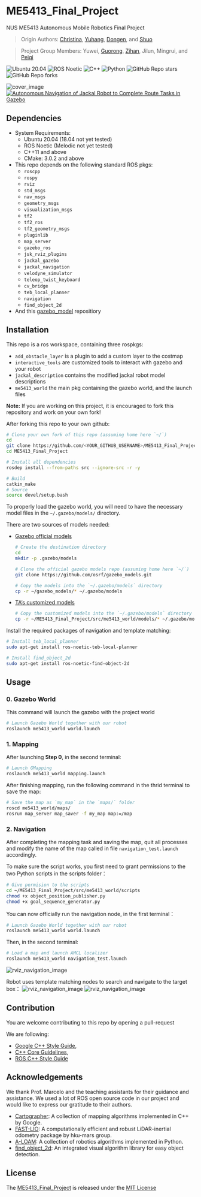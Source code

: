 # ME5413_Final_Project

NUS ME5413 Autonomous Mobile Robotics Final Project
> Origin Authors: [Christina](https://github.com/ldaowen), [Yuhang](https://github.com/yuhang1008), [Dongen](https://github.com/nuslde), and [Shuo](https://github.com/SS47816)

> Project Group Members: Yuwei, [Guorong](https://github.com/z492x), [Zihan](https://github.com/Zhouzihan13), Jilun, Mingrui, and [Peiqi](https://github.com/peiqizhao)

![Ubuntu 20.04](https://img.shields.io/badge/OS-Ubuntu_20.04-informational?style=flat&logo=ubuntu&logoColor=white&color=2bbc8a)
![ROS Noetic](https://img.shields.io/badge/Tools-ROS_Noetic-informational?style=flat&logo=ROS&logoColor=white&color=2bbc8a)
![C++](https://img.shields.io/badge/Code-C++-informational?style=flat&logo=c%2B%2B&logoColor=white&color=2bbc8a)
![Python](https://img.shields.io/badge/Code-Python-informational?style=flat&logo=Python&logoColor=white&color=2bbc8a)
![GitHub Repo stars](https://img.shields.io/github/stars/NUS-Advanced-Robotics-Centre/ME5413_Final_Project?color=FFE333)
![GitHub Repo forks](https://img.shields.io/github/forks/NUS-Advanced-Robotics-Centre/ME5413_Final_Project?color=FFE333)

![cover_image](src/me5413_world/media/gazebo_world.png)
[![Autonomous Navigation of Jackal Robot to Complete Route Tasks in Gazebo](https://img.youtube.com/vi/Al2n14IdqJw/2.jpg)](https://youtu.be/Al2n14IdqJw?si=UusQ_Xzb1Lfr9X6e)

## Dependencies

* System Requirements:
  * Ubuntu 20.04 (18.04 not yet tested)
  * ROS Noetic (Melodic not yet tested)
  * C++11 and above
  * CMake: 3.0.2 and above
* This repo depends on the following standard ROS pkgs:
  * `roscpp`
  * `rospy`
  * `rviz`
  * `std_msgs`
  * `nav_msgs`
  * `geometry_msgs`
  * `visualization_msgs`
  * `tf2`
  * `tf2_ros`
  * `tf2_geometry_msgs`
  * `pluginlib`
  * `map_server`
  * `gazebo_ros`
  * `jsk_rviz_plugins`
  * `jackal_gazebo`
  * `jackal_navigation`
  * `velodyne_simulator`
  * `teleop_twist_keyboard`
  * `cv_bridge`
  * `teb_local_planner`
  * `navigation`
  * `find_object_2d`
* And this [gazebo_model](https://github.com/osrf/gazebo_models) repositiory

## Installation

This repo is a ros workspace, containing three rospkgs:

* `add_obstacle_layer` is a plugin to add a custom layer to the costmap
* `interactive_tools` are customized tools to interact with gazebo and your robot
* `jackal_description` contains the modified jackal robot model descriptions
* `me5413_world` the main pkg containing the gazebo world, and the launch files


**Note:** If you are working on this project, it is encouraged to fork this repository and work on your own fork!

After forking this repo to your own github:

```bash
# Clone your own fork of this repo (assuming home here `~/`)
cd
git clone https://github.com/<YOUR_GITHUB_USERNAME>/ME5413_Final_Project.git
cd ME5413_Final_Project

# Install all dependencies
rosdep install --from-paths src --ignore-src -r -y

# Build
catkin_make
# Source 
source devel/setup.bash
```

To properly load the gazebo world, you will need to have the necessary model files in the `~/.gazebo/models/` directory.

There are two sources of models needed:

* [Gazebo official models](https://github.com/osrf/gazebo_models)
  
  ```bash
  # Create the destination directory
  cd
  mkdir -p .gazebo/models

  # Clone the official gazebo models repo (assuming home here `~/`)
  git clone https://github.com/osrf/gazebo_models.git

  # Copy the models into the `~/.gazebo/models` directory
  cp -r ~/gazebo_models/* ~/.gazebo/models
  ```

* [TA‘s customized models](https://github.com/NUS-Advanced-Robotics-Centre/ME5413_Final_Project/tree/main/src/me5413_world/models)

  ```bash
  # Copy the customized models into the `~/.gazebo/models` directory
  cp -r ~/ME5413_Final_Project/src/me5413_world/models/* ~/.gazebo/models
  ```

Install the required packages of navigation and template matching:
```bash
# Install teb_local_planner
sudo apt-get install ros-noetic-teb-local-planner

# Install find_object_2d
sudo apt-get install ros-noetic-find-object-2d
```

## Usage

### 0. Gazebo World

This command will launch the gazebo with the project world

```bash
# Launch Gazebo World together with our robot
roslaunch me5413_world world.launch
```

### 1. Mapping

After launching **Step 0**, in the second terminal:

```bash
# Launch GMapping
roslaunch me5413_world mapping.launch
```

After finishing mapping, run the following command in the thrid terminal to save the map:

```bash
# Save the map as `my_map` in the `maps/` folder
roscd me5413_world/maps/
rosrun map_server map_saver -f my_map map:=/map
```


### 2. Navigation

After completing the mapping task and saving the map, quit all processes and modify the name of the map called in file `navigation_test.launch` accordingly. 

To make sure the script works, you first need to grant permissions to the two Python scripts in the scripts folder：
```bash
# Give permision to the scripts
cd ~/ME5413_Final_Project/src/me5413_world/scripts
chmod +x object_position_publisher.py
chmod +x goal_sequence_generator.py
```

You can now officially run the navigation node, in the first terminal：
```bash
# Launch Gazebo World together with our robot
roslaunch me5413_world world.launch
```


Then, in the second terminal:

```bash
# Load a map and launch AMCL localizer
roslaunch me5413_world navigation_test.launch
```

![rviz_navigation_image](src/me5413_world/media/our_initial.png)

Robot uses template matching nodes to search and navigate to the target box：
![rviz_navigation_image](src/me5413_world/media/our_box_searching.gif)
![rviz_navigation_image](src/me5413_world/media/our_box_matching.gif)



## Contribution

You are welcome contributing to this repo by opening a pull-request

We are following:

* [Google C++ Style Guide](https://google.github.io/styleguide/cppguide.html),
* [C++ Core Guidelines](https://isocpp.github.io/CppCoreGuidelines/CppCoreGuidelines#main),
* [ROS C++ Style Guide](http://wiki.ros.org/CppStyleGuide)


## Acknowledgements
We thank Prof. Marcelo and the teaching assistants for their guidance and assistance. We used a lot of ROS open source code in our project and would like to express our gratitude to their authors.
* [Cartographer](https://github.com/cartographer-project/cartographer): A collection of mapping algorithms implemented in C++ by Google.
* [FAST-LIO](https://github.com/hku-mars/FAST_LIO): A computationally efficient and robust LiDAR-inertial odometry package by hku-mars group.
* [A-LOAM](https://github.com/AtsushiSakai/PythonRobotics): A collection of robotics algorithms implemented in Python.
* [find_object_2d](https://github.com/introlab/find-object): An integrated visual algorithm library for easy object detection.


## License

The [ME5413_Final_Project](https://github.com/NUS-Advanced-Robotics-Centre/ME5413_Final_Project) is released under the [MIT License](https://github.com/NUS-Advanced-Robotics-Centre/ME5413_Final_Project/blob/main/LICENSE)